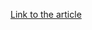 [Link to the article](https://www.nist.gov/blogs/cybersecurity-insights/new-year-new-initiatives-nist-privacy-framework)

